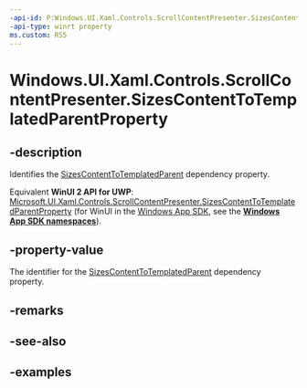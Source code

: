 ```yaml
---
-api-id: P:Windows.UI.Xaml.Controls.ScrollContentPresenter.SizesContentToTemplatedParentProperty
-api-type: winrt property
ms.custom: RS5
---
```


<!-- Property syntax.
public DependencyProperty SizesContentToTemplatedParentProperty { get; }
-->

# Windows.UI.Xaml.Controls.ScrollContentPresenter.SizesContentToTemplatedParentProperty

## -description

Identifies the [SizesContentToTemplatedParent](scrollcontentpresenter_sizescontenttotemplatedparent.md) dependency property.

Equivalent **WinUI 2 API for UWP**: [Microsoft.UI.Xaml.Controls.ScrollContentPresenter.SizesContentToTemplatedParentProperty](/windows/winui/api/microsoft.ui.xaml.controls.scrollcontentpresenter.sizescontenttotemplatedparentproperty) (for WinUI in the [Windows App SDK](/windows/apps/windows-app-sdk/), see the **[Windows App SDK namespaces](/windows/windows-app-sdk/api/winrt/)**).

## -property-value

The identifier for the [SizesContentToTemplatedParent](scrollcontentpresenter_sizescontenttotemplatedparent.md) dependency property.

## -remarks

## -see-also

## -examples


